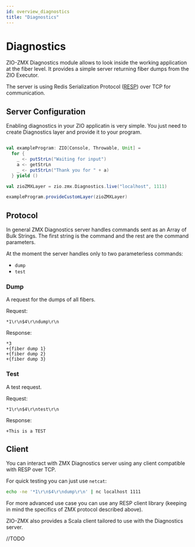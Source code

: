 ```yaml
---
id: overview_diagnostics
title: "Diagnostics"
---
```


# Diagnostics

ZIO-ZMX Diagnostics module allows to look inside the working application at the fiber level. It provides a simple server returning fiber dumps from the ZIO Executor.

The server is using Redis Serialization Protocol ([RESP](https://redis.io/topics/protocol)) over TCP for communication. 

## Server Configuration

Enabling diagnostics in your ZIO applicatin is very simple. You just need to create Diagnostics layer and provide it to your program.

```scala

val exampleProgram: ZIO[Console, Throwable, Unit] =
  for {
    _ <- putStrLn("Waiting for input")
    a <- getStrLn
    _ <- putStrLn("Thank you for " + a)
  } yield ()

val zioZMXLayer = zio.zmx.Diagnostics.live("localhost", 1111)

exampleProgram.provideCustomLayer(zioZMXLayer)

```

## Protocol

In general ZMX Diagnostics server handles commands sent as an Array of Bulk Strings. The first string is the command and the rest are the command parameters.

At the moment the server handles only to two parameterless commands:
- `dump`
- `test`

### Dump

A request for the dumps of all fibers.

Request:
```
*1\r\n$4\r\ndump\r\n
```

Response:
```
*3
+{fiber dump 1}
+{fiber dump 2}
+{fiber dump 3}
```

### Test

A test request.

Request:

```
*1\r\n$4\r\ntest\r\n
```

Response:

```
+This is a TEST
```

## Client

You can interact with ZMX Diagnostics server using any client compatible with RESP over TCP. 

For quick testing you can just use `netcat`:

```bash
echo -ne '*1\r\n$4\r\ndump\r\n' | nc localhost 1111
```

For more advanced use case you can use any RESP client library (keeping in mind the specifics of ZMX protocol described above).

ZIO-ZMX also provides a Scala client tailored to use with the Diagnostics server.

//TODO
